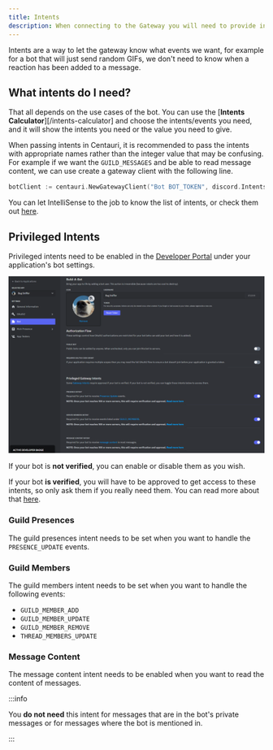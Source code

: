 ```yaml
---
title: Intents
description: When connecting to the Gateway you will need to provide intents, this guide explains what they are.
---
```


Intents are a way to let the gateway know what events we want, for example for a bot that will just send random GIFs, we don't need to know when a reaction has been added to a message.

## What intents do I need?

That all depends on the use cases of the bot. You can use the [**Intents Calculator**][/intents-calculator] and choose the intents/events you need, and it will show the intents you need or the value you need to give.

When passing intents in Centauri, it is recommended to pass the intents with appropriate names rather than the integer value that may be confusing. For example if we want the `GUILD_MESSAGES` and be able to read message content, we can use create a gateway client with the following line.

```go
botClient := centauri.NewGatewayClient("Bot BOT_TOKEN", discord.IntentsGuildMessages|discord.IntentsMessageContent)
```

You can let IntelliSense to the job to know the list of intents, or check them out [here](https://pkg.go.dev/github.com/kkrypt0nn/centauri@/discord#Intents).

## Privileged Intents

Privileged intents need to be enabled in the [Developer Portal](https://discord.com/developers/applications) under your application's bot settings.

![Enable or disable privileged intents](privileged_intents.png)

If your bot is **not verified**, you can enable or disable them as you wish.

If your bot **is verified**, you will have to be approved to get access to these intents, so only ask them if you really need them. You can read more about that [here](https://support.discord.com/hc/en-us/articles/360040720412#privileged-intent-whitelisting).

### Guild Presences

The guild presences intent needs to be set when you want to handle the `PRESENCE_UPDATE` events.

### Guild Members

The guild members intent needs to be set when you want to handle the following events:

* `GUILD_MEMBER_ADD`
* `GUILD_MEMBER_UPDATE`
* `GUILD_MEMBER_REMOVE`
* `THREAD_MEMBERS_UPDATE`

### Message Content

The message content intent needs to be enabled when you want to read the content of messages.

:::info

You **do not need** this intent for messages that are in the bot's private messages or for messages where the bot is mentioned in.

:::